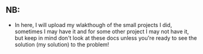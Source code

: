 ## NB:

- In here, I will upload my wlakthough of the small projects I did, sometimes I may have it and for some other project I may not have it, but keep in mind don't look at these docs unless you're ready to see the solution (my solution) to the problem!
